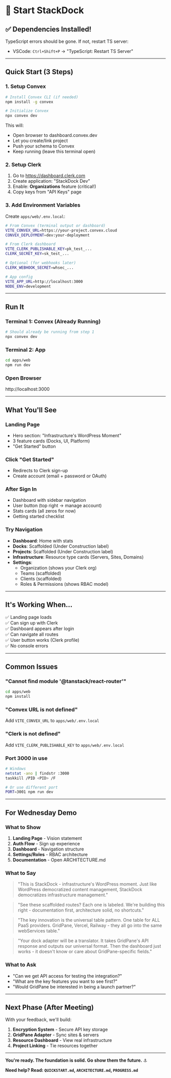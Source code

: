 # 🚀 Start StackDock

## ✅ Dependencies Installed!

TypeScript errors should be gone. If not, restart TS server:
- VSCode: `Ctrl+Shift+P` → "TypeScript: Restart TS Server"

---

## Quick Start (3 Steps)

### 1. Setup Convex

```bash
# Install Convex CLI (if needed)
npm install -g convex

# Initialize Convex
npx convex dev
```

This will:
- Open browser to dashboard.convex.dev
- Let you create/link project
- Push your schema to Convex
- Keep running (leave this terminal open)

### 2. Setup Clerk

1. Go to https://dashboard.clerk.com
2. Create application: "StackDock Dev"
3. Enable: **Organizations** feature (critical!)
4. Copy keys from "API Keys" page

### 3. Add Environment Variables

Create `apps/web/.env.local`:

```bash
# From Convex (terminal output or dashboard)
VITE_CONVEX_URL=https://your-project.convex.cloud
CONVEX_DEPLOYMENT=dev:your-deployment

# From Clerk dashboard
VITE_CLERK_PUBLISHABLE_KEY=pk_test_...
CLERK_SECRET_KEY=sk_test_...

# Optional (for webhooks later)
CLERK_WEBHOOK_SECRET=whsec_...

# App config
VITE_APP_URL=http://localhost:3000
NODE_ENV=development
```

---

## Run It

### Terminal 1: Convex (Already Running)
```bash
# Should already be running from step 1
npx convex dev
```

### Terminal 2: App
```bash
cd apps/web
npm run dev
```

### Open Browser
http://localhost:3000

---

## What You'll See

### Landing Page
- Hero section: "Infrastructure's WordPress Moment"
- 3 feature cards (Docks, UI, Platform)
- "Get Started" button

### Click "Get Started"
- Redirects to Clerk sign-up
- Create account (email + password or OAuth)

### After Sign In
- Dashboard with sidebar navigation
- User button (top right → manage account)
- Stats cards (all zeros for now)
- Getting started checklist

### Try Navigation
- **Dashboard**: Home with stats
- **Docks**: Scaffolded (Under Construction label)
- **Projects**: Scaffolded (Under Construction label)
- **Infrastructure**: Resource type cards (Servers, Sites, Domains)
- **Settings**: 
  - Organization (shows your Clerk org)
  - Teams (scaffolded)
  - Clients (scaffolded)
  - Roles & Permissions (shows RBAC model)

---

## It's Working When...

✅ Landing page loads  
✅ Can sign up with Clerk  
✅ Dashboard appears after login  
✅ Can navigate all routes  
✅ User button works (Clerk profile)  
✅ No console errors  

---

## Common Issues

### "Cannot find module '@tanstack/react-router'"
```bash
cd apps/web
npm install
```

### "Convex URL is not defined"
Add `VITE_CONVEX_URL` to `apps/web/.env.local`

### "Clerk is not defined"
Add `VITE_CLERK_PUBLISHABLE_KEY` to `apps/web/.env.local`

### Port 3000 in use
```bash
# Windows
netstat -ano | findstr :3000
taskkill /PID <PID> /F

# Or use different port
PORT=3001 npm run dev
```

---

## For Wednesday Demo

### What to Show
1. **Landing Page** - Vision statement
2. **Auth Flow** - Sign up experience
3. **Dashboard** - Navigation structure
4. **Settings/Roles** - RBAC architecture
5. **Documentation** - Open ARCHITECTURE.md

### What to Say
> "This is StackDock - infrastructure's WordPress moment. Just like WordPress democratized content management, StackDock democratizes infrastructure management."

> "See these scaffolded routes? Each one is labeled. We're building this right - documentation first, architecture solid, no shortcuts."

> "The key innovation is the universal table pattern. One table for ALL PaaS providers. GridPane, Vercel, Railway - they all go into the same webServices table."

> "Your dock adapter will be a translator. It takes GridPane's API response and outputs our universal format. Then the dashboard just works - it doesn't know or care about GridPane-specific fields."

### What to Ask
- "Can we get API access for testing the integration?"
- "What are the key features you want to see first?"
- "Would GridPane be interested in being a launch partner?"

---

## Next Phase (After Meeting)

With your feedback, we'll build:

1. **Encryption System** - Secure API key storage
2. **GridPane Adapter** - Sync sites & servers
3. **Resource Dashboard** - View real infrastructure
4. **Project Linking** - Tie resources together

---

**You're ready. The foundation is solid. Go show them the future.** ⚓️

**Need help? Read: `QUICKSTART.md`, `ARCHITECTURE.md`, `PROGRESS.md`**
